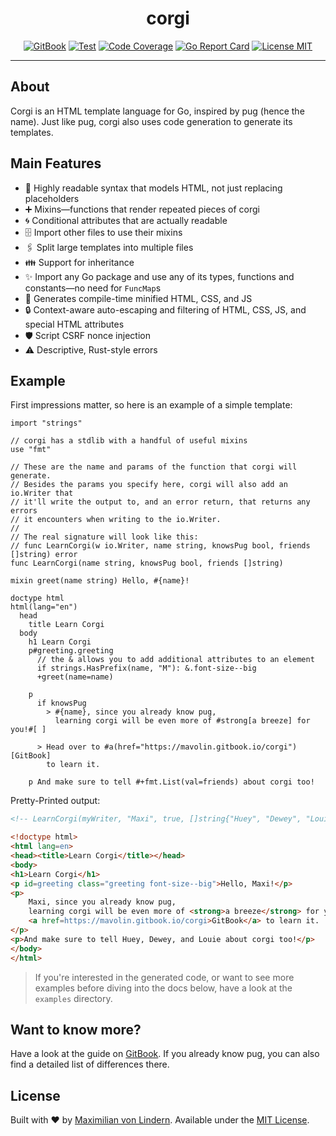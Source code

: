 <div align="center">
<h1>corgi</h1>

[![GitBook](https://img.shields.io/badge/docs-GitBook-blue)](https://mavolin.gitbook.io/corgi)
[![Test](https://github.com/mavolin/corgi/actions/workflows/test.yml/badge.svg)](https://github.com/mavolin/corgi/actions)
[![Code Coverage](https://codecov.io/gh/mavolin/corgi/branch/develop/graph/badge.svg?token=ewFEQGgMES)](https://codecov.io/gh/mavolin/corgi)
[![Go Report Card](https://goreportcard.com/badge/github.com/mavolin/corgi)](https://goreportcard.com/report/github.com/mavolin/corgi)
[![License MIT](https://img.shields.io/github/license/mavolin/corgi)](./LICENSE)
</div>

---

## About

Corgi is an HTML template language for Go, inspired by pug (hence the name).
Just like pug, corgi also uses code generation to generate its templates.

## Main Features

* 👀 Highly readable syntax that models HTML, not just replacing placeholders
* ➕ Mixins—functions that render repeated pieces of corgi
* 🌀 Conditional attributes that are actually readable
* 🗄 Import other files to use their mixins
* 🖇 Split large templates into multiple files
* 👪 Support for inheritance
* ✨ Import any Go package and use any of its types, functions and constants—no need for `FuncMap`s
* 🤏 Generates compile-time minified HTML, CSS, and JS
* 🔒 Context-aware auto-escaping and filtering of HTML, CSS, JS, and special HTML attributes
* 🛡️ Script CSRF nonce injection
* ⚠️ Descriptive, Rust-style errors

## Example

First impressions matter, so here is an example of a simple template:

```jade
import "strings"

// corgi has a stdlib with a handful of useful mixins
use "fmt"

// These are the name and params of the function that corgi will generate.
// Besides the params you specify here, corgi will also add an io.Writer that
// it'll write the output to, and an error return, that returns any errors
// it encounters when writing to the io.Writer.
//
// The real signature will look like this:
// func LearnCorgi(w io.Writer, name string, knowsPug bool, friends []string) error
func LearnCorgi(name string, knowsPug bool, friends []string)

mixin greet(name string) Hello, #{name}!

doctype html
html(lang="en")
  head
    title Learn Corgi
  body
    h1 Learn Corgi
    p#greeting.greeting
      // the & allows you to add additional attributes to an element
      if strings.HasPrefix(name, "M"): &.font-size--big
      +greet(name=name)

    p
      if knowsPug
        > #{name}, since you already know pug,
          learning corgi will be even more of #strong[a breeze] for you!#[ ]

      > Head over to #a(href="https://mavolin.gitbook.io/corgi")[GitBook]
        to learn it.

    p And make sure to tell #+fmt.List(val=friends) about corgi too!
```

Pretty-Printed output:

```html
<!-- LearnCorgi(myWriter, "Maxi", true, []string{"Huey", "Dewey", "Louie"}) -->

<!doctype html>
<html lang=en>
<head><title>Learn Corgi</title></head>
<body>
<h1>Learn Corgi</h1>
<p id=greeting class="greeting font-size--big">Hello, Maxi!</p>
<p>
    Maxi, since you already know pug,
    learning corgi will be even more of <strong>a breeze</strong> for you! Head over to
    <a href=https://mavolin.gitbook.io/corgi>GitBook</a> to learn it.
</p>
<p>And make sure to tell Huey, Dewey, and Louie about corgi too!</p>
</body>
</html>
```

> If you're interested in the generated code, or want to see more examples
> before diving into the docs below, have a look at the `examples` directory.

## Want to know more?

Have a look at the guide on [GitBook](https://mavolin.gitbook.io/corgi).
If you already know pug, you can also find a detailed list of differences there.

## License

Built with ❤ by [Maximilian von Lindern](https://github.com/mavolin).
Available under the [MIT License](./LICENSE).
